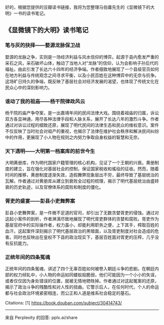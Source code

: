 好的，根据您提供的豆瓣读书链接，我将为您整理马伯庸先生的《显微镜下的大明》一书的读书笔记。

## 《显微镜下的大明》读书笔记

### 笔与灰的抉择——婺源龙脉保卫战

婺源的龙脉之争，实则是一场经济利益与风水信仰的博弈。起源于县内愈发严重的采石之风，采石破坏山体，触动了当地人对“龙脉”的信仰，认为会影响子孙后代的福祉。由此引发了长达六十四年的经济争端。作者细致地展现了一个县级官员如何在地方利益与传统观念之间寻求平衡，以及小民百姓在这种博弈中的无奈与抗争。这场旷日持久的争端，既反映了基层社会对经济发展的渴望，也体现了传统文化在民众心中的深刻影响力。

### 谁动了我的祖庙——杨干院律政风云

杨干院的庙产争夺案，是一出嘉靖年间的民间法律大戏。围绕着祖庙的归属，诉讼双方各显神通，用尽各种法律手段和人脉关系，展开了长达八年的激烈斗争。作者通过对诉讼过程的细致还原，展现了明代民间的法律生态和民众的维权意识。案件不仅反映了当时社会对祖产的重视，也揭示了法律在维护社会秩序和解决民间纠纷中的作用，更展现了小人物在规则之内努力争取自身权益的智慧和无奈。

### 天下透明——大明第一档案库的前世今生

大明黄册库，作为明代国家户籍管理的核心机构，见证了一个王朝的兴衰。黄册制度的建立，旨在强化对基层社会的控制，保证国家税收和徭役的征收。然而，随着时间的推移，黄册制度逐渐失效，造假舞弊现象层出不穷，最终导致了基层统治的瓦解。作者通过对黄册库从建立到衰败全过程的梳理，揭示了明代基层统治由盛转衰的历史轨迹，以及官僚体系的腐败和制度的僵化。

### 胥吏的盛宴——彭县小吏舞弊案

彭县小吏舞弊案，是一件微不足道的官司，却引出了无数贪婪胥吏的侵蚀。通过对这起小案件的剖析，作者淋漓尽致地展现了明代胥吏群体的贪婪和腐败。胥吏作为基层官府中的实际操作者，权力虽小，却能利用职务之便，上下其手，榨取百姓的血汗。这起案件深刻揭示了明代基层政治的黑暗面，以及胥吏制度对社会造成的危害。同时也反映出在皇权不下县的政治现实下，基层百姓面对胥吏的压榨，几乎没有反抗能力。

### 正统年间的四条冤魂

正统年间的四条冤魂，讲述了四个无辜百姓如何被卷入朝廷斗争的悲剧。在朝廷内部的权力倾轧中，小人物的命运如同蝼蚁般脆弱，他们可能因为一个小小的失误，或者仅仅因为身处错误的位置，就被无情地牺牲掉。作者通过对这起冤案的还原，揭示了政治斗争的残酷性和对人性的扭曲。它警示后人，在任何时代，个人的命运都与社会政治环境紧密相连，而公正和人道是维系社会稳定的基石。

Citations:
[1] https://book.douban.com/subject/30414743/

---
来自 Perplexity 的回答: pplx.ai/share
